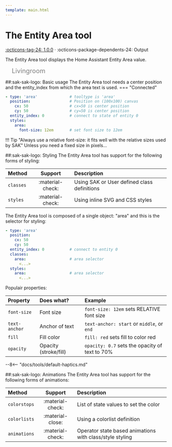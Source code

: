 ```yaml
---
template: main.html
---
```


[entity-area-tool support]: https://github.com/amoebelabs/swiss-army-knife/releases/
# The Entity Area tool
[:octicons-tag-24: 1.0.0][entity-area-tool support] ·
:octicons-package-dependents-24: Output

The Entity Area tool displays the Home Assistant Entity Area value.

<svg viewBox="0 0 400 25" xmlns="http://www.w3.org/2000/svg" width="400px">
  <text x="20" y="20" font-size="20" fill="grey">
    <tspan>Livingroom</tspan>
  </text>
</svg>

##:sak-sak-logo: Basic usage
The Entity Area tool needs a center position and the entity_index from which the area text is used.
=== "Connected"
```yaml linenums="1" hl_lines="1"
- type: 'area'              # tooltype is 'area'
  position:                 # Position on (100x100) canvas
    cx: 50                  # cx=50 is center position
    cy: 50                  # cy=50 is center position
  entity_index: 0           # connect to state of entity 0
  styles:
    area:
      font-size: 12em       # set font size to 12em
```

!!! Tip "Always use a relative font-size: it fits well with the relative sizes used by SAK"
    Unless you need a fixed size in pixels...
    
##:sak-sak-logo: Styling
The Entity Area tool has support for the following forms of styling:

| Method       | Support          | Description            |
| :----------- | :--------------: | :-------------------- |
| `classes`    | :material-check: | Using SAK or User defined class definitions  |
| `styles`     | :material-check: | Using inline SVG and CSS styles |

The Entity Area tool is composed of a single object: "area" and this is the selector for styling:
```yaml linenums="1"hl_lines="7 10"
- type: 'area'
  position:
    cx: 50
    cy: 50
  entity_index: 0           # connect to entity 0
  classes:
    area:                   # area selector
      <...>
  styles:
    area:                   # area selector
      <...>
```
Populair properties:

| Property       | Does what?            | Example                                                 |
| :-------------- | :-------------------- | :------------------------------------------------------ |
| `font-size`     | Font size             | `font-size: 12em` sets RELATIVE font size |
| `text-anchor`   | Anchor of text        | `text-anchor: start` or `middle`, or `end` |
| `fill`          | Fill color            | `fill: red` sets fill to color red |
| `opacity`       | Opacity (stroke/fill) | `opacity: 0.7` sets the opacity of text to 70% |

--8<-- "docs/tools/default-haptics.md"

##:sak-sak-logo: Animations
The Entity Area tool has support for the following forms of animations:

| Method       | Support          | Description            |
| :----------- | :--------------: | :-------------------- |
| `colorstops` | :material-check: | List of state values to set the color |
| `colorlists` | :material-close: | Using a colorlist definition |
| `animations` | :material-check: | Operator state based animations with class/style styling |


